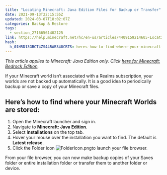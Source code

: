 ```yaml
---
title: "Locating Minecraft: Java Edition Files for Backup or Transfer"
date: 2021-09-13T22:15:55Z
updated: 2024-03-07T18:02:07Z
categories: Backup & Restore
tags:
  - section_27166561402125
link: https://help.minecraft.net/hc/en-us/articles/4409159214605-Locating-Minecraft-Java-Edition-Files-for-Backup-or-Transfer
hash:
  h_01HRD13GBCT4ZS44RAB348CRTS: heres-how-to-find-where-your-minecraft-worlds-are-stored
---
```


*This article applies to Minecraft: Java Edition only. Click [here for Minecraft: Bedrock Edition](./How-to-Transfer-Your-World-to-Another-Device-in-Minecraft-Bedrock-Edition.md).* 

If your Minecraft world isn’t associated with a Realms subscription, your worlds are not backed up automatically. It is a good idea to periodically backup or save a copy of your Minecraft files.

## Here’s how to find where your Minecraft Worlds are stored:

1.  Open the Minecraft launcher and sign in.
2.  Navigate to **Minecraft: Java Edition**.
3.  Select **Installations** on the top tab.
4.  Hover your mouse over the installation you want to find. The default is **Latest release**.
5.  Click the Folder icon ![FolderIcon.png](https://minecrafthelp.zendesk.com/hc/article_attachments/24788427284237)to launch your file browser.

From your file browser, you can now make backup copies of your Saves folder or entire installation folder or transfer them to another folder or device.
